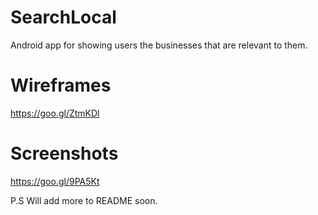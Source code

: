 # SearchLocal

Android app for showing users the businesses that are relevant to them.

# Wireframes

https://goo.gl/ZtmKDl

# Screenshots

https://goo.gl/9PA5Kt

P.S Will add more to README soon.
